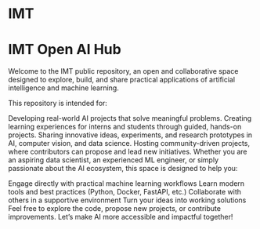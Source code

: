 # IMT

# IMT Open AI Hub

Welcome to the IMT public repository, an open and collaborative space designed to explore, build, and share practical applications of artificial intelligence and machine learning.

This repository is intended for:

Developing real-world AI projects that solve meaningful problems.
Creating learning experiences for interns and students through guided, hands-on projects.
Sharing innovative ideas, experiments, and research prototypes in AI, computer vision, and data science.
Hosting community-driven projects, where contributors can propose and lead new initiatives.
Whether you are an aspiring data scientist, an experienced ML engineer, or simply passionate about the AI ecosystem, this space is designed to help you:

Engage directly with practical machine learning workflows
Learn modern tools and best practices (Python, Docker, FastAPI, etc.)
Collaborate with others in a supportive environment
Turn your ideas into working solutions
Feel free to explore the code, propose new projects, or contribute improvements. Let’s make AI more accessible and impactful together!


